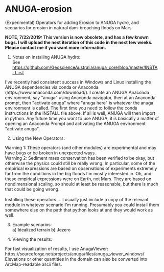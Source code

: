 # ANUGA-erosion
(Experimental) Operators for adding Erosion to ANUGA hydro, and scenarios for erosion in natural dam-breaching floods on Mars.

<B>NOTE, 7/22/2019:  This version is now obsolete, and has a few known bugs.  I will upload the next iteration of this code in the next few weeks.  Please contact me if you want more information.</b>


1) Notes on installing ANUGA hydro:<br>
See https://github.com/GeoscienceAustralia/anuga_core/blob/master/INSTALL.rst<br>

<p>I've recently had consistent success in Windows and Linux installing the ANUGA dependencies via conda or Anaconda (https://www.anaconda.com/download/).  I create an ANUGA Anaconda environment, say "anuga" using Anaconda navigator, then at an Anaconda prompt, then "activate anuga" where "anuga here" is whatever the anuga environment is called.  The first time you need to follow the conda instructions in the INSTALL file above.  If all is well, ANUGA will then import in python.  Any future time you want to use ANUGA, it is basically a matter of opening an Anaconda Prompt and activating the ANUGA environment "activate anuga".

2) Using the New Operators:<br>
<p> Warning 1: These operators (and other modules) are experimental and may have bugs or be broken in unexpected ways.  <br>
Warning 2: Sediment mass conservation has been verified to be okay, but otherwise the physics could still be really wrong. In particular, some of the empirical expressions are based on observations of experiments extremely far from the conditions in the big floods I'm mostly interested in.  Oh, and these empirical expressions were on Earth, not Mars. They are based on nondimensional scaling, so should at least be reasonable, but there is much that could be going wrong. <br>
<Br>
Installing these operators ... I usually just include a copy of the relevant module in whatever scenario I'm running.  Presumably you could install them somewhere else on the path that python looks at and they would work as well.

3) Example scenarios:<br>
a) Idealized terrain
b) Jezero

4) Viewing the results:  
<p>For fast visualization of results, I use AnugaViewer: https://sourceforge.net/projects/anuga/files/anuga_viewer_windows/<br>
Elevations or other quantities in the domain can also be converted into ArcMap-readable ascii files. 
